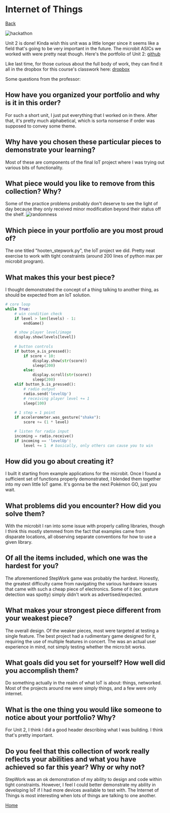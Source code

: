 # Internet of Things
[Back](https://www.woodyhooten.com)

![hackathon](https://i.imgur.com/Y0uiyLv.png)

Unit 2 is done! Kinda wish this unit was a little longer since it seems like a field that's going to be very important in the future. The microbit ASICs we worked with were pretty neat though. Here's the portfolio of Unit 2:
[github](https://github.com/frymatic/Internet-of-Things)

Like last time, for those curious about the full body of work, they can find it all in the dropbox for this course's classwork here:
[dropbox](https://www.dropbox.com/sh/20oetseuokictz7/AACu33oQrltq51L7O8bk2PKEa?dl=0)

Some questions from the professor:

## How have you organized your portfolio and why is it in this order?
For such a short unit, I just put everything that I worked on in there. After that, it's pretty much alphabetical, which is sorta nonsense if order was supposed to convey some theme. 

## Why have you chosen these particular pieces to demonstrate your learning? 
Most of these are components of the final IoT project where I was trying out various bits of functionality.

## What piece would you like to remove from this collection? Why?

Some of the practice problems probably don't deserve to see the light of day because they only received minor modification beyond their status off the shelf. 
![randomness](https://i.imgur.com/yfEIlGy.png)

## Which piece in your portfolio are you most proud of?

The one titled "hooten_stepwork.py", the IoT project we did. Pretty neat exercise to work with tight constraints (around 200 lines of python max per microbit program).

## What makes this your best piece?

I thought demonstrated the concept of a thing talking to another thing, as should be expected from an IoT solution.

```python
# core loop
while True:
    # win condition check
    if level > len(levels) - 1:
        endGame()

    # show player level/image
    display.show(levels[level])
   
    # button controls
    if button_a.is_pressed():
        if score < 10:
            display.show(str(score))
            sleep(200)
        else:
            display.scroll(str(score))
            sleep(200)
    elif button_b.is_pressed():
        # radio output
        radio.send('levelUp')
        # receiving player level += 1 
        sleep(100)
    
    # 1 step = 1 point
    if accelerometer.was_gesture("shake"):
        score += (1 * level)

    # listen for radio input
    incoming = radio.receive()
    if incoming == 'levelUp':
        level += 1  # basically, only others can cause you to win
```

## How did you go about creating it?

I built it starting from example applications for the microbit. Once I found a sufficient set of functions properly demonstrated, I blended them together into my own little IoT game. It's gonna be the next Pokémon GO, just you wait.

## What problems did you encounter? How did you solve them? 

With the microbit I ran into some issue with properly calling libraries, though I think this mostly stemmed from the fact that examples came from disparate locations, all observing separate conventions for how to use a given library.

## Of all the items included, which one was the hardest for you?   

The aforementioned StepWork game was probably the hardest. Honestly, the greatest difficulty came from navigating the various hardware issues that came with such a cheap piece of electronics. Some of it (ex: gesture detection was spotty) simply didn't work as advertised/expected. 

## What makes your strongest piece different from your weakest piece?

The overall design. Of the weaker pieces, most were targeted at testing a single feature. The best project had a rudimentary game designed for it, requiring the use of multiple features in concert. The was an actual user experience in mind, not simply testing whether the micro:bit works.

## What goals did you set for yourself? How well did you accomplish them?

Do something actually in the realm of what IoT is about: things, networked. Most of the projects around me were simply things, and a few were only internet. 

## What is the one thing you would like someone to notice about your portfolio? Why?

For Unit 2, I think I did a good header describing what I was building. I think that's pretty important.

## Do you feel that this collection of work really reflects your abilities and what you have achieved so far this year? Why or why not?

StepWork was an ok demonstration of my ability to design and code within tight constraints. However, I feel I could better demonstrate my ability in developing IoT if I had more devices available to test with. The Internet of Things is most interesting when lots of things are talking to one another.

[Home](https://www.woodyhooten.com)